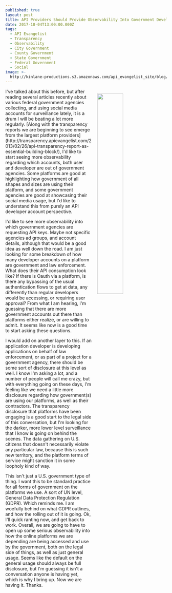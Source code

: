 ```yaml
---
published: true
layout: post
title: API Providers Should Provide Observability Into Government Developer Accounts
date: 2017-10-04T13:00:00.000Z
tags:
  - API Evangelist
  - Transparency
  - Observability
  - City Government
  - County Government
  - State Government
  - Federal Government
  - Social
image: >-
  http://kinlane-productions.s3.amazonaws.com/api_evangelist_site/blog/white_house_window_propaganda_leaflets.jpg
---
```

<p><img src="http://kinlane-productions.s3.amazonaws.com/api_evangelist_site/blog/white_house_window_propaganda_leaflets.jpg" align="right" width="40%" style="padding: 15px;" /></p>I've talked about this before, but after reading several articles recently about various federal government agencies collecting, and using social media accounts for surveillance lately, it is a drum I will be beating a lot more regularly. [Along with the transparency reports we are beginning to see emerge from the largest platform providers](http://transparency.apievangelist.com/2013/02/26/api-transparency-report-as-essential-building-block/), I'd like to start seeing more observability regarding which accounts, both user and developer are out of government agencies. Some platforms are good at highlighting how government of all shapes and sizes are using their platform, and some government agencies are good at showcasing their social media usage, but I'd like to understand this from purely an API developer account perspective.

I'd like to see more observability into which government agencies are requesting API keys. Maybe not specific agencies ad groups, and account details, although that would be a good idea as well down the road. I am just looking for some breakdown of how many developer accounts on a platform are government and law enforcement. What does their API consumption look like? If there is Oauth via a platform, is there any bypassing of the usual authentication flows to get at data, any differently than regular developers would be accessing, or requiring user approval? From what I am hearing, I'm guessing that there are more government accounts out there than platforms either realize, or are willing to admit. It seems like now is a good time to start asking these questions.

I would add on another layer to this. If an application developer is developing applications on behalf of law enforcement, or as part of a project for a government agency, there should be some sort of disclosure at this level as well. I know I'm asking a lot, and a number of people will call me crazy, but with everything going on these days, I'm feeling like we need a little more disclosure regarding how government(s) are using our platforms, as well as their contractors. The transparency disclosure that platforms have been engaging is a good start to the legal side of this conversation, but I'm looking for the darker, more lower level surveillance that I know is going on behind the scenes. The data gathering on U.S. citizens that doesn't necessarily violate any particular law, because this is such new territory, and the platform terms of service might sanction it in some loopholy kind of way.

This isn't just a U.S. government type of thing. I want this to be standard practice for all forms of government on the platforms we use. A sort of UN level, General Data Protection Regulation (GDPR). Which reminds me. I am woefully behind on what GDPR outlines, and how the rolling out of it is going. Ok, I'll quick ranting now, and get back to work. Overall, we are going to have to open up some serious observability into how the online platforms we are depending are being accessed and use by the government, both on the legal side of things, as well as just general usage. Seems like the default on the general usage should always be full disclosure, but I'm guessing it isn't a conversation anyone is having yet, which is why I bring up. Now we are having it. Thanks.
